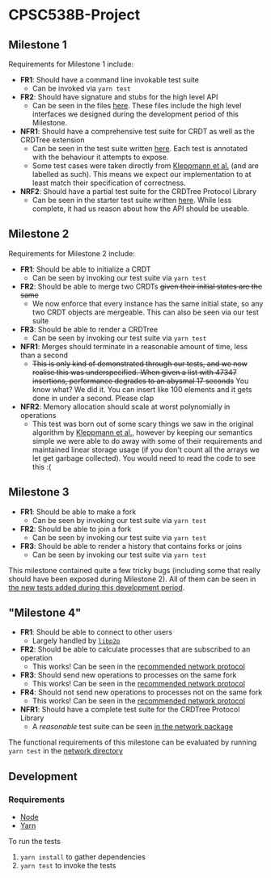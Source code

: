 # CPSC538B-Project

## Milestone 1
Requirements for Milestone 1 include:
- **FR1**: Should have a command line invokable test suite
   - Can be invoked via `yarn test` 
- **FR2**: Should have signature and stubs for the high level API
   - Can be seen in the files [here](./crdtree/src). These files include the high level interfaces we designed during the development period of this Milestone.
- **NFR1**: Should have a comprehensive test suite for CRDT as well as the CRDTree extension
   - Can be seen in the test suite written [here](./crdtree/test/CRDTree.spec.ts). Each test is annotated with the behaviour it attempts to expose.
   - Some test cases were taken directly from [Kleppmann et al.](https://arxiv.org/abs/1608.03960) (and are labelled as such). This means we expect our implementation to at least match their specification of correctness.
- **NRF2**: Should have a partial test suite for the CRDTree Protocol Library
   - Can be seen in the starter test suite written [here](./crdtree/test/RootNetwork.spec.ts). While less complete, it had us reason about how the API should be useable.

## Milestone 2
Requirements for Milestone 2 include:
- **FR1**: Should be able to initialize a CRDT
  - Can be seen by invoking our test suite via `yarn test` 
- **FR2**: Should be able to merge two CRDTs ~~given their initial states are the same~~
  - We now enforce that every instance has the same initial state, so any two CRDT objects are mergeable. This can also be seen via our test suite 
- **FR3**: Should be able to render a CRDTree
  - Can be seen by invoking our test suite via `yarn test`
- **NFR1**: Merges should terminate in a reasonable amount of time, less than a second
  - ~~This is only kind of demonstrated through our tests, and we now realise this was underspecified. When given a list with 47347 insertions, performance degrades to an abysmal 17 seconds~~ You know what? We did it. You can insert like 100 elements and it gets done in under a second. Please clap
- **NFR2**: Memory allocation should scale at worst polynomially in operations
  - This test was born out of some scary things we saw in the original algorithm by [Kleppmann et al.](https://arxiv.org/abs/1608.03960), however by keeping our semantics simple we were able to do away with some of their requirements and maintained linear storage usage (if you don't count all the arrays we let get garbage collected). You would need to read the code to see this :(

## Milestone 3
- **FR1**: Should be able to make a fork
  - Can be seen by invoking our test suite via `yarn test`
- **FR2**: Should be able to join a fork
    - Can be seen by invoking our test suite via `yarn test`
- **FR3**: Should be able to render a history that contains forks or joins
    - Can be seen by invoking our test suite via `yarn test`

This milestone contained quite a few tricky bugs (including some that really should have been exposed during Milestone 2).
All of them can be seen in [the new tests added during this development period](https://github.com/Haotian-Yang/CPSC538B-Project/commits/main/crdtree/test/CRDTree.spec.ts).

## "Milestone 4"
- **FR1**: Should be able to connect to other users
  - Largely handled by [`libp2p`](./network/src/Network.ts) 
- **FR2**: Should be able to calculate processes that are subscribed to an operation
  - This works! Can be seen in the [recommended network protocol](./network/src/protocol/RecommendedProtocol.ts)
- **FR3**: Should send new operations to processes on the same fork
  - This works! Can be seen in the [recommended network protocol](./network/src/protocol/RecommendedProtocol.ts)
- **FR4**: Should not send new operations to processes not on the same fork
  - This works! Can be seen in the [recommended network protocol](./network/src/protocol/RecommendedProtocol.ts) 
- **NFR1**: Should have a complete test suite for the CRDTree Protocol Library
  - A _reasonable_ test suite can be seen [in the network package](./network/test) 

The functional requirements of this milestone can be evaluated by running `yarn test` in the [network directory](./network)



## Development
### Requirements
- [Node](https://nodejs.org/en/)
- [Yarn](https://yarnpkg.com/)

To run the tests
1. `yarn install` to gather dependencies
2. `yarn test` to invoke the tests
